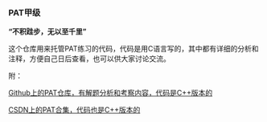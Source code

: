 ### PAT甲级 

**“不积跬步，无以至千里”**

这个仓库用来托管PAT练习的代码，代码是用C语言写的，其中都有详细的分析和注释，方便自己日后查看，也可以供大家讨论交流。


附：

[Github上的PAT仓库，有解题分析和考察内容，代码是C++版本的](https://github.com/liuchuo/PAT)

[CSDN上的PAT合集，代码也是C++版本的](http://blog.csdn.net/jtjy568805874/article/category/6115937/7)


